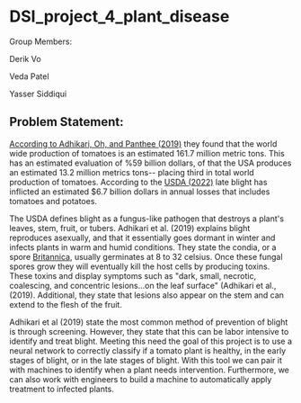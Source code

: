 # DSI_project_4_plant_disease

Group Members:

Derik Vo

Veda Patel

Yasser Siddiqui

## Problem Statement:

[According to Adhikari, Oh, and Panthee (2019)](https://www.ncbi.nlm.nih.gov/pmc/articles/PMC5666701/) they found that the world wide production of tomatoes is an estimated 161.7 million metric tons. This has an estimated evaluation of %59 billion dollars, of that the USA produces an estimated 13.2 million metrics tons-- placing third in total world production of tomatoes. According to the [USDA (2022)](https://www.ars.usda.gov/news-events/news/research-news/2021/wild-potatoes-tapped-for-late-blight-guard-duty/) late blight has inflicted an estimated $6.7 billion dollars in annual losses that includes tomatoes and potatoes. 

The USDA defines blight as a fungus-like pathogen that destroys a plant's leaves, stem, fruit, or tubers. Adhikari et al. (2019) explains blight reproduces asexually, and that it essentially goes dormant in winter and infects plants in warm and humid conditions. They state the condia, or a spore [Britannica](https://www.britannica.com/science/conidium), usually germinates at 8 to 32 celsius. Once these fungal spores grow they will eventually kill the host cells by producing toxins. These toxins and display symptoms such as "dark, small, necrotic, coalescing, and concentric lesions...on the leaf surface" (Adhikari et al., (2019). Additional, they state that lesions also appear on the stem and can extend to the flesh of the fruit.

Adhikari et al (2019) state the most common method of prevention of blight is through screening. However, they state that this can be labor intensive to identify and treat blight. Meeting this need the goal of this project is to use a neural network to correctly classify if a tomato plant is healthy, in the early stages of blight, or in the late stages of blight. With this tool we can pair it with machines to identify when a plant needs intervention. Furthermore, we can also work with engineers to build a machine to automatically apply treatment to infected plants.